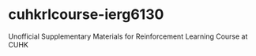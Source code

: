 # cuhkrlcourse-ierg6130
Unofficial Supplementary Materials for Reinforcement Learning Course at CUHK
